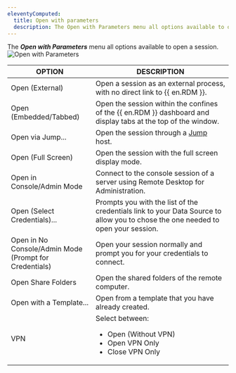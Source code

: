 ```yaml
---
eleventyComputed:
  title: Open with parameters
  description: The Open with Parameters menu all options available to open a session.
---
```

The ***Open with Parameters*** menu all options available to open a session.  
![Open with Parameters](https://webdevolutions.azureedge.net/docs/en/rdm/windows/clip10056.png) 

| OPTION            | DESCRIPTION                                                           |
|-------------------|-----------------------------------------------------------------------|
| Open (External)                  | Open a session as an external process, with no direct link to {{ en.RDM }}.                            |
| Open (Embedded/Tabbed)           | Open the session within the confines of the {{ en.RDM }} dashboard and display tabs at the top of the window.                 |
| Open via Jump...                 | Open the session through a [Jump](/rdm/windows/overview/the-devolutions-platform/rdm-jump/) host.                              |
| Open (Full Screen)               | Open the session with the full screen display mode.                                  
| Open in Console/Admin Mode       | Connect to the console session of a server using Remote Desktop for Administration.                    |
| Open (Select Credentials)...     | Prompts you with the list of the credentials link to your Data Source to allow you to chose the one needed to open your session. |
| Open in No Console/Admin Mode <br> (Prompt for Credentials) | Open your session normally and prompt you for your credentials to connect.                           |
| Open Share Folders               | Open the shared folders of the remote computer.                                   
| Open with a Template...          | Open from a template that you have already created.                                                   
| VPN                              | Select between:<ul><li>Open (Without VPN)</li> <li>Open VPN Only</li> <li>Close VPN Only</li></ul>                             

